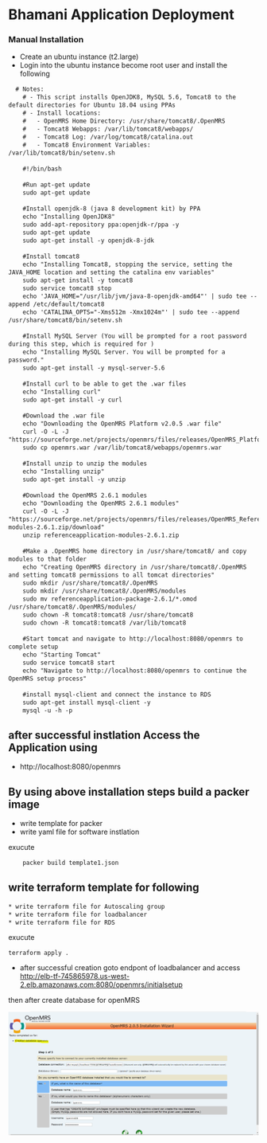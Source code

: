# Bhamani Application Deployment
### Manual Installation
  * Create an ubuntu instance (t2.large)
  * Login into the ubuntu instance become root user and install the following


```
  # Notes:
    # - This script installs OpenJDK8, MySQL 5.6, Tomcat8 to the default directories for Ubuntu 18.04 using PPAs
    # - Install locations:
    #   - OpenMRS Home Directory: /usr/share/tomcat8/.OpenMRS
    #   - Tomcat8 Webapps: /var/lib/tomcat8/webapps/
    #   - Tomcat8 Log: /var/log/tomcat8/catalina.out
    #   - Tomcat8 Environment Variables: /var/lib/tomcat8/bin/setenv.sh

    #!/bin/bash

    #Run apt-get update
    sudo apt-get update

    #Install openjdk-8 (java 8 development kit) by PPA
    echo "Installing OpenJDK8"
    sudo add-apt-repository ppa:openjdk-r/ppa -y
    sudo apt-get update
    sudo apt-get install -y openjdk-8-jdk

    #Install tomcat8
    echo "Installing Tomcat8, stopping the service, setting the JAVA_HOME location and setting the catalina env variables"
    sudo apt-get install -y tomcat8
    sudo service tomcat8 stop
    echo 'JAVA_HOME="/usr/lib/jvm/java-8-openjdk-amd64"' | sudo tee --append /etc/default/tomcat8
    echo 'CATALINA_OPTS="-Xms512m -Xmx1024m"' | sudo tee --append /usr/share/tomcat8/bin/setenv.sh

    #Install MySQL Server (You will be prompted for a root password during this step, which is required for )
    echo "Installing MySQL Server. You will be prompted for a password."
    sudo apt-get install -y mysql-server-5.6

    #Install curl to be able to get the .war files
    echo "Installing curl"
    sudo apt-get install -y curl

    #Download the .war file
    echo "Downloading the OpenMRS Platform v2.0.5 .war file"
    curl -O -L -J "https://sourceforge.net/projects/openmrs/files/releases/OpenMRS_Platform_2.0.5/openmrs.war/download"
    sudo cp openmrs.war /var/lib/tomcat8/webapps/openmrs.war

    #Install unzip to unzip the modules
    echo "Installing unzip"
    sudo apt-get install -y unzip

    #Download the OpenMRS 2.6.1 modules
    echo "Downloading the OpenMRS 2.6.1 modules"
    curl -O -L -J "https://sourceforge.net/projects/openmrs/files/releases/OpenMRS_Reference_Application_2.6.1/referenceapplication-modules-2.6.1.zip/download"
    unzip referenceapplication-modules-2.6.1.zip

    #Make a .OpenMRS home directory in /usr/share/tomcat8/ and copy modules to that folder
    echo "Creating OpenMRS directory in /usr/share/tomcat8/.OpenMRS and setting tomcat8 permissions to all tomcat directories"
    sudo mkdir /usr/share/tomcat8/.OpenMRS
    sudo mkdir /usr/share/tomcat8/.OpenMRS/modules
    sudo mv referenceapplication-package-2.6.1/*.omod /usr/share/tomcat8/.OpenMRS/modules/
    sudo chown -R tomcat8:tomcat8 /usr/share/tomcat8
    sudo chown -R tomcat8:tomcat8 /var/lib/tomcat8

    #Start tomcat and navigate to http://localhost:8080/openmrs to complete setup
    echo "Starting Tomcat"
    sudo service tomcat8 start
    echo "Navigate to http://localhost:8080/openmrs to continue the OpenMRS setup process"

    #install mysql-client and connect the instance to RDS
    sudo apt-get install mysql-client -y 
    mysql -u -h -p 
```

## after successful instlation Access the Application using
   
  * http://localhost:8080/openmrs

## By using above installation steps build a packer image 

   * write template for packer 
   * write yaml file for software instlation 

 exucute 

```
    packer build template1.json    
```
## write terraform template for following 

    * write terraform file for Autoscaling group 
    * write terraform file for loadbalancer  
    * write terraform file for RDS

 exucute 
```
terraform apply .
```
 * after successful creation goto endpont of loadbalancer and access 
    http://elb-tf-745865978.us-west-2.elb.amazonaws.com:8080/openmrs/initialsetup

then after create database for openMRS

![Preview](./screenshots/openmrs_output.PNG)
